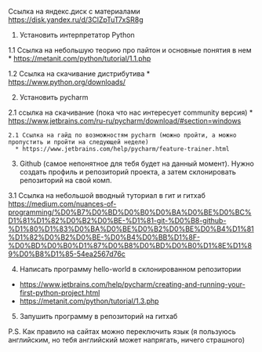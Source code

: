 Ссылка на яндекс.диск с материалами
https://disk.yandex.ru/d/3ClZpTuT7xSR8g

1. Установить интерпретатор Python

  1.1 Ссылка на небольшую теорию про пайтон и основные понятия в нем
    * https://metanit.com/python/tutorial/1.1.php

  1.2 Ссылка на скачивание дистрибутива
    * https://www.python.org/downloads/

2. Установить pycharm

  2.1 ссылка на скачивание (пока что нас интересует community версия)
    * https://www.jetbrains.com/ru-ru/pycharm/download/#section=windows

    2.1 Ссылка на гайд по возможностям pycharm (можно пройти, а можно пропустить и пройти на следующей неделе)
      * https://www.jetbrains.com/help/pycharm/feature-trainer.html

3. Github (самое непонятное для тебя будет на данный момент). Нужно создать профиль и репозиторий проекта, а затем склонировать репозиторий на свой комп.

  3.1 Ссылка на небольшой вводный туториал в гит и гитхаб https://medium.com/nuances-of-programming/%D0%B7%D0%BD%D0%B0%D0%BA%D0%BE%D0%BC%D1%81%D1%82%D0%B2%D0%BE-%D1%81-git-%D0%B8-github-%D1%80%D1%83%D0%BA%D0%BE%D0%B2%D0%BE%D0%B4%D1%81%D1%82%D0%B2%D0%BE-%D0%B4%D0%BB%D1%8F-%D0%BD%D0%B0%D1%87%D0%B8%D0%BD%D0%B0%D1%8E%D1%89%D0%B8%D1%85-54ea2567d76c

4. Написать программу hello-world в склонированном репозитории
  * https://www.jetbrains.com/help/pycharm/creating-and-running-your-first-python-project.html
  * https://metanit.com/python/tutorial/1.3.php

5. Запушить программу в репозиторий на гитхаб

P.S. Как правило на сайтах можно переключить язык (я пользуюсь английским, но тебя английский может напрягать, ничего страшного)

